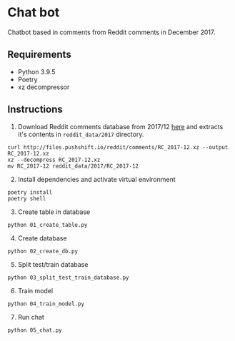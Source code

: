 # Chat bot
Chatbot based in comments from Reddit comments in December 2017.


## Requirements
- Python 3.9.5
- Poetry
- xz decompressor

## Instructions

1. Download Reddit comments database from 2017/12 [here](http://files.pushshift.io/reddit/comments/RC_2017-12.xz) and extracts it's contents in `reddit_data/2017` directory.
```shell
curl http://files.pushshift.io/reddit/comments/RC_2017-12.xz --output RC_2017-12.xz
xz --decompress RC_2017-12.xz
mv RC_2017-12 reddit_data/2017/RC_2017-12
```

2. Install dependencies and activate virtual environment
```shell
poetry install
poetry shell
```

3. Create table in database

```shell
python 01_create_table.py
```

4. Create database
```shell
python 02_create_db.py
```

5. Split test/train database
```shell
python 03_split_test_train_database.py
```

6. Train model
```shell
python 04_train_model.py
```

7. Run chat
```shell
python 05_chat.py
```
